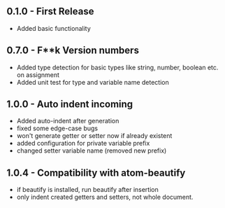 ## 0.1.0 - First Release
* Added basic functionality
## 0.7.0 - F**k Version numbers
* Added type detection for basic types like string, number, boolean etc. on assignment
* Added unit test for type and variable name detection
## 1.0.0 - Auto indent incoming
* Added auto-indent after generation
* fixed some edge-case bugs
* won't generate getter or setter now if already existent
* added configuration for private variable prefix
* changed setter variable name (removed new prefix)
## 1.0.4 - Compatibility with atom-beautify
* if beautify is installed, run beautify after insertion
* only indent created getters and setters, not whole document.
